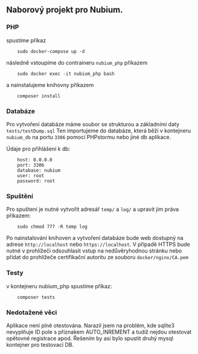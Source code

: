
## Naborový projekt pro Nubium.

### PHP
spustíme příkaz
````
    sudo docker-compose up -d
````
následně vstoupíme do contraineru `nubium_php` příkazem

````
    sudo docker exec -it nubium_php bash
````

a nainstalujeme knihovny příkazem

````
    composer install
````

### Databáze
Pro vytvoření databáze máme soubor se strukturou a základními daty `tests/testDump.sql`
Ten importujeme do databáze, která běží v kontejneru `nubium_db` na portu `3306` pomocí PHPstormu nebo jiné db aplikace.

Údaje pro přihlášení k db:
````
    host: 0.0.0.0
    port: 3306
    database: nubium
    user: root
    password: root
````


### Spuštění
Pro spuštení je nutné vytvořit adresář `temp/` a `log/` a upravit jim práva přikazem:
````
    sudo chmod 777 -R temp log
````

Po nainstalování knihoven a vytvoření databáze bude web dostupný na adrese `http://localhost` nebo `https://localhost`.
V připadě HTTPS bude nutné v prohlížeči odsouhlasit vstup na nedůvěryhodnou stránku nebo přidat do prohlížeče certifikační autoritu ze souboru `docker/nginx/CA.pem`

### Testy
v kontejneru nubium_php spustíme příkaz:
````
    composer tests
````


### Nedotažené věci

Aplikace není plně otestována. Narazil jsem na problém, kde sqlite3 nevyplňuje ID pole s příznakem AUTO_INREMENT a tudíž nejdou otestovat opětovné registrace apod.
Řešením by asi bylo spustit druhý mysql kontejner pro testovací DB.